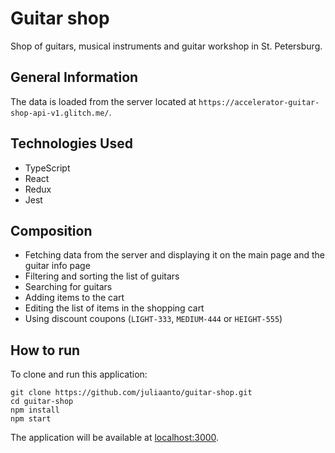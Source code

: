 # Guitar shop
Shop of guitars, musical instruments and guitar workshop in St. Petersburg.


## General Information
The data is loaded from the server located at `https://accelerator-guitar-shop-api-v1.glitch.me/`.


## Technologies Used
- TypeScript
- React
- Redux
- Jest


## Сomposition
- Fetching data from the server and displaying it on the main page and the guitar info page
- Filtering and sorting the list of guitars
- Searching for guitars
- Adding items to the cart
- Editing the list of items in the shopping cart
- Using discount coupons (`LIGHT-333`, `MEDIUM-444` or `HEIGHT-555`)


## How to run
To clone and run this application:

```
git clone https://github.com/juliaanto/guitar-shop.git
cd guitar-shop
npm install
npm start
```
The application will be available at [localhost:3000](http://localhost:3000).
